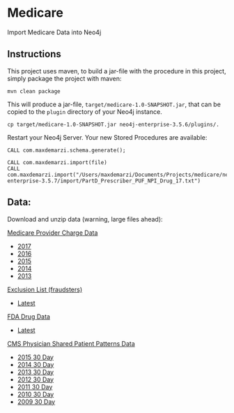 # Medicare
Import Medicare Data into Neo4j

Instructions
------------ 

This project uses maven, to build a jar-file with the procedure in this
project, simply package the project with maven:

    mvn clean package

This will produce a jar-file, `target/medicare-1.0-SNAPSHOT.jar`,
that can be copied to the `plugin` directory of your Neo4j instance.

    cp target/medicare-1.0-SNAPSHOT.jar neo4j-enterprise-3.5.6/plugins/.
    

Restart your Neo4j Server. Your new Stored Procedures are available:


    CALL com.maxdemarzi.schema.generate();

    CALL com.maxdemarzi.import(file)
    CALL com.maxdemarzi.import("/Users/maxdemarzi/Documents/Projects/medicare/neo4j-enterprise-3.5.7/import/PartD_Prescriber_PUF_NPI_Drug_17.txt")
    

Data:
-----

Download and unzip data (warning, large files ahead):

[Medicare Provider Charge Data](https://www.cms.gov/Research-Statistics-Data-and-Systems/Statistics-Trends-and-Reports/Medicare-Provider-Charge-Data/Part-D-Prescriber.html)


*  [2017](http://download.cms.gov/Research-Statistics-Data-and-Systems/Statistics-Trends-and-Reports/Medicare-Provider-Charge-Data/Downloads/PartD_Prescriber_PUF_NPI_DRUG_17.zip)
*  [2016](http://download.cms.gov/Research-Statistics-Data-and-Systems/Statistics-Trends-and-Reports/Medicare-Provider-Charge-Data/Downloads/PartD_Prescriber_PUF_NPI_DRUG_16.zip)
*  [2015](http://download.cms.gov/Research-Statistics-Data-and-Systems/Statistics-Trends-and-Reports/Medicare-Provider-Charge-Data/Downloads/PartD_Prescriber_PUF_NPI_DRUG_15.zip)
*  [2014](http://download.cms.gov/Research-Statistics-Data-and-Systems/Statistics-Trends-and-Reports/Medicare-Provider-Charge-Data/Downloads/PartD_Prescriber_PUF_NPI_DRUG_14.zip)
*  [2013](http://download.cms.gov/Research-Statistics-Data-and-Systems/Statistics-Trends-and-Reports/Medicare-Provider-Charge-Data/Downloads/PartD_Prescriber_PUF_NPI_DRUG_13.zip)

[Exclusion List (fraudsters)](https://oig.hhs.gov/exclusions/exclusions_list.asp)    

* [Latest](https://oig.hhs.gov/exclusions/downloadables/UPDATED.csv)

[FDA Drug Data](https://www.fda.gov/drugs/drug-approvals-and-databases/drugsfda-data-files)

* [Latest](https://www.fda.gov/media/89850/download)

[CMS Physician Shared Patient Patterns Data](https://www.nber.org/data/physician-shared-patient-patterns-data.html)

* [2015 30 Day](https://www.nber.org/physician-shared-patient-patterns/2015/pspp2015_30.zip)
* [2014 30 Day](https://www.nber.org/physician-shared-patient-patterns/2014/pspp2014_30.zip)
* [2013 30 Day](https://www.nber.org/physician-shared-patient-patterns/2013/pspp2013_30.zip)
* [2012 30 Day](https://www.nber.org/physician-shared-patient-patterns/2012/pspp2012_30.zip)
* [2011 30 Day](https://www.nber.org/physician-shared-patient-patterns/2011/pspp2011_30.zip)
* [2010 30 Day](https://www.nber.org/physician-shared-patient-patterns/2010/pspp2010_30.zip)
* [2009 30 Day](https://www.nber.org/physician-shared-patient-patterns/2009/pspp2009_30.zip)